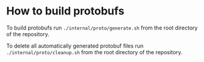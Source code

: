 # How to build protobufs

To build protobufs run `./internal/proto/generate.sh` from the root directory of the repository.

To delete all automatically generated protobuf files run `./internal/proto/cleanup.sh` from the root directory of the repository.
